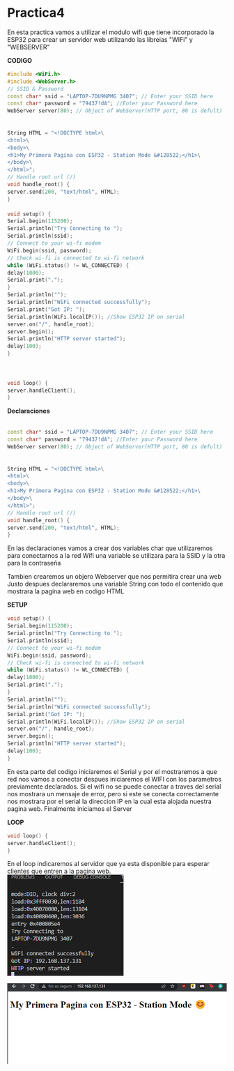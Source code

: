 # Practica4

En esta practica vamos a utilizar el modulo wifi que tiene incorporado la ESP32 para crear un servidor web utilizando las libreias "WIFi" y "WEBSERVER"


**CODIGO**

```cpp
#include <WiFi.h>
#include <WebServer.h>
// SSID & Password
const char* ssid = "LAPTOP-7DU9NPMG 3407"; // Enter your SSID here
const char* password = "79437!dA"; //Enter your Password here
WebServer server(80); // Object of WebServer(HTTP port, 80 is defult)


String HTML = "<!DOCTYPE html>\
<html>\
<body>\
<h1>My Primera Pagina con ESP32 - Station Mode &#128522;</h1>\
</body>\
</html>";
// Handle root url (/)
void handle_root() {
server.send(200, "text/html", HTML);
}

void setup() {
Serial.begin(115200);
Serial.println("Try Connecting to ");
Serial.println(ssid);
// Connect to your wi-fi modem
WiFi.begin(ssid, password);
// Check wi-fi is connected to wi-fi network
while (WiFi.status() != WL_CONNECTED) {
delay(1000);
Serial.print(".");
}
Serial.println("");
Serial.println("WiFi connected successfully");
Serial.print("Got IP: ");
Serial.println(WiFi.localIP()); //Show ESP32 IP on serial
server.on("/", handle_root);
server.begin();
Serial.println("HTTP server started");
delay(100);
}



void loop() {
server.handleClient();
}
```

**Declaraciones**

```cpp

const char* ssid = "LAPTOP-7DU9NPMG 3407"; // Enter your SSID here
const char* password = "79437!dA"; //Enter your Password here
WebServer server(80); // Object of WebServer(HTTP port, 80 is defult)


String HTML = "<!DOCTYPE html>\
<html>\
<body>\
<h1>My Primera Pagina con ESP32 - Station Mode &#128522;</h1>\
</body>\
</html>";
// Handle root url (/)
void handle_root() {
server.send(200, "text/html", HTML);
}

```
En las declaraciones vamos a crear dos variables char que utilizaremos para conectarnos a la red Wifi una variable se utilizara para la SSID y la otra para la contraseña

Tambien crearemos un objero Webserver que nos permitira crear una web
Justo despues declararemos una variable String con todo el contenido que mostrara la pagina web en codigo HTML

**SETUP**

```cpp
void setup() {
Serial.begin(115200);
Serial.println("Try Connecting to ");
Serial.println(ssid);
// Connect to your wi-fi modem
WiFi.begin(ssid, password);
// Check wi-fi is connected to wi-fi network
while (WiFi.status() != WL_CONNECTED) {
delay(1000);
Serial.print(".");
}
Serial.println("");
Serial.println("WiFi connected successfully");
Serial.print("Got IP: ");
Serial.println(WiFi.localIP()); //Show ESP32 IP on serial
server.on("/", handle_root);
server.begin();
Serial.println("HTTP server started");
delay(100);
}
```

En esta parte del codigo iniciaremos el Serial y por el mostraremos a que red nos vamos a conectar despues iniciaremos el WIFI con los parametros previamente declarados. Si el wifi no se puede conectar a traves del serial nos mostrara un mensaje de error, pero si este se conecta correctamente nos mostrara por el serial la direccion IP en la cual esta alojada nuestra pagina web.
Finalmente iniciamos el Server

**LOOP**
 
```cpp
void loop() {
server.handleClient();
}
```
En el loop indicaremos al servidor que ya esta disponible para esperar clientes que entren a la pagina web.
![wifi](wifi.png)

![web](web.png)







